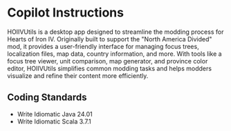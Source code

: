 # Copilot Instructions

HOIIVUtils is a desktop app designed to streamline the modding process for Hearts of Iron IV. Originally built to support the "North America Divided" mod, it provides a user-friendly interface for managing focus trees, localization files, map data, country information, and more. With tools like a focus tree viewer, unit comparison, map generator, and province color editor, HOIIVUtils simplifies common modding tasks and helps modders visualize and refine their content more efficiently.

## Coding Standards

- Write Idiomatic Java 24.01
- Write Idiomatic Scala 3.7.1